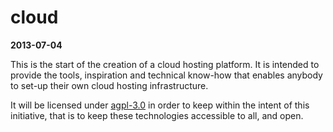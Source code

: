 cloud
=====

**2013-07-04**

This is the start of the creation of a cloud hosting platform. It is intended to provide the tools, inspiration and technical know-how that enables anybody to set-up their own cloud hosting infrastructure.

It will be licensed under [agpl-3.0](http://www.gnu.org/licenses/agpl-3.0.txt) in order to keep within the intent of this initiative, that is to keep these technologies accessible to all, and open.
